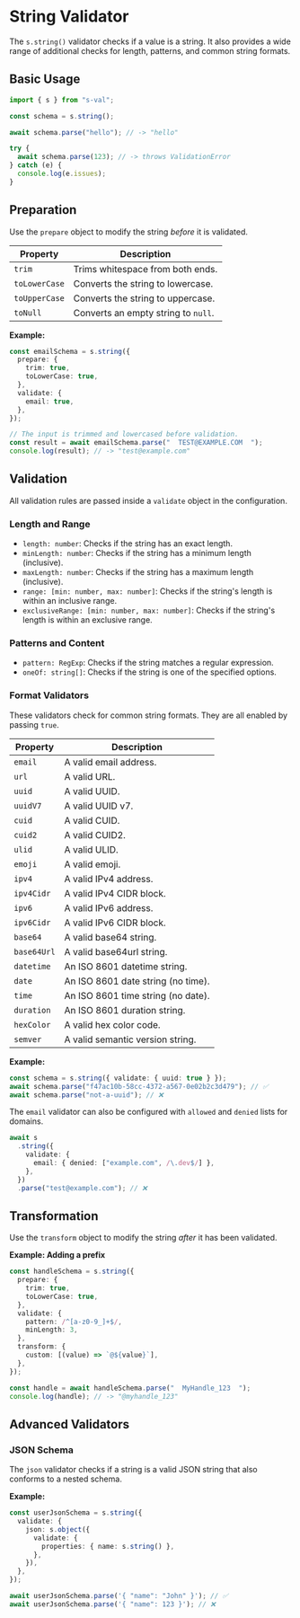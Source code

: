 # String Validator

The `s.string()` validator checks if a value is a string. It also provides a wide range of additional checks for length, patterns, and common string formats.

## Basic Usage

```typescript
import { s } from "s-val";

const schema = s.string();

await schema.parse("hello"); // -> "hello"

try {
  await schema.parse(123); // -> throws ValidationError
} catch (e) {
  console.log(e.issues);
}
```

## Preparation

Use the `prepare` object to modify the string _before_ it is validated.

| Property      | Description                         |
| ------------- | ----------------------------------- |
| `trim`        | Trims whitespace from both ends.    |
| `toLowerCase` | Converts the string to lowercase.   |
| `toUpperCase` | Converts the string to uppercase.   |
| `toNull`      | Converts an empty string to `null`. |

**Example:**

```typescript
const emailSchema = s.string({
  prepare: {
    trim: true,
    toLowerCase: true,
  },
  validate: {
    email: true,
  },
});

// The input is trimmed and lowercased before validation.
const result = await emailSchema.parse("  TEST@EXAMPLE.COM  ");
console.log(result); // -> "test@example.com"
```

## Validation

All validation rules are passed inside a `validate` object in the configuration.

### Length and Range

- `length: number`: Checks if the string has an exact length.
- `minLength: number`: Checks if the string has a minimum length (inclusive).
- `maxLength: number`: Checks if the string has a maximum length (inclusive).
- `range: [min: number, max: number]`: Checks if the string's length is within an inclusive range.
- `exclusiveRange: [min: number, max: number]`: Checks if the string's length is within an exclusive range.

### Patterns and Content

- `pattern: RegExp`: Checks if the string matches a regular expression.
- `oneOf: string[]`: Checks if the string is one of the specified options.

### Format Validators

These validators check for common string formats. They are all enabled by passing `true`.

| Property    | Description                        |
| ----------- | ---------------------------------- |
| `email`     | A valid email address.             |
| `url`       | A valid URL.                       |
| `uuid`      | A valid UUID.                      |
| `uuidV7`    | A valid UUID v7.                   |
| `cuid`      | A valid CUID.                      |
| `cuid2`     | A valid CUID2.                     |
| `ulid`      | A valid ULID.                      |
| `emoji`     | A valid emoji.                     |
| `ipv4`      | A valid IPv4 address.              |
| `ipv4Cidr`  | A valid IPv4 CIDR block.           |
| `ipv6`      | A valid IPv6 address.              |
| `ipv6Cidr`  | A valid IPv6 CIDR block.           |
| `base64`    | A valid base64 string.             |
| `base64Url` | A valid base64url string.          |
| `datetime`  | An ISO 8601 datetime string.       |
| `date`      | An ISO 8601 date string (no time). |
| `time`      | An ISO 8601 time string (no date). |
| `duration`  | An ISO 8601 duration string.       |
| `hexColor`  | A valid hex color code.            |
| `semver`    | A valid semantic version string.   |

**Example:**

```typescript
const schema = s.string({ validate: { uuid: true } });
await schema.parse("f47ac10b-58cc-4372-a567-0e02b2c3d479"); // ✅
await schema.parse("not-a-uuid"); // ❌
```

The `email` validator can also be configured with `allowed` and `denied` lists for domains.

```typescript
await s
  .string({
    validate: {
      email: { denied: ["example.com", /\.dev$/] },
    },
  })
  .parse("test@example.com"); // ❌
```

## Transformation

Use the `transform` object to modify the string _after_ it has been validated.

**Example: Adding a prefix**

```typescript
const handleSchema = s.string({
  prepare: {
    trim: true,
    toLowerCase: true,
  },
  validate: {
    pattern: /^[a-z0-9_]+$/,
    minLength: 3,
  },
  transform: {
    custom: [(value) => `@${value}`],
  },
});

const handle = await handleSchema.parse("  MyHandle_123  ");
console.log(handle); // -> "@myhandle_123"
```

## Advanced Validators

### JSON Schema

The `json` validator checks if a string is a valid JSON string that also conforms to a nested schema.

**Example:**

```typescript
const userJsonSchema = s.string({
  validate: {
    json: s.object({
      validate: {
        properties: { name: s.string() },
      },
    }),
  },
});

await userJsonSchema.parse('{ "name": "John" }'); // ✅
await userJsonSchema.parse('{ "name": 123 }'); // ❌
```
